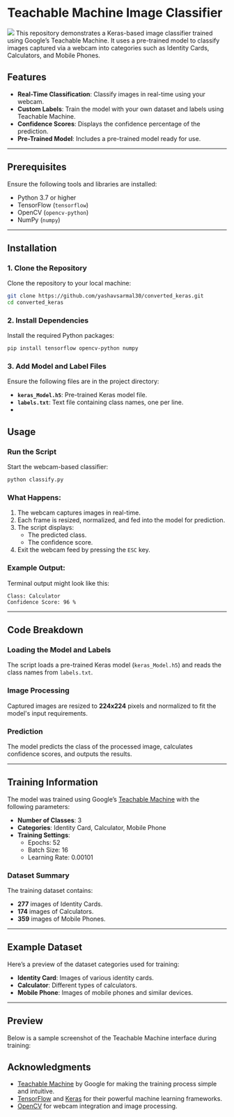 
# Teachable Machine Image Classifier
![]((https://i.postimg.cc/L536LV3q/Screenshot-2024-12-21-150941.png))
This repository demonstrates a Keras-based image classifier trained using Google’s Teachable Machine. It uses a pre-trained model to classify images captured via a webcam into categories such as Identity Cards, Calculators, and Mobile Phones.


## Features
- **Real-Time Classification**: Classify images in real-time using your webcam.
- **Custom Labels**: Train the model with your own dataset and labels using Teachable Machine.
- **Confidence Scores**: Displays the confidence percentage of the prediction.
- **Pre-Trained Model**: Includes a pre-trained model ready for use.

---

## Prerequisites
Ensure the following tools and libraries are installed:
- Python 3.7 or higher
- TensorFlow (`tensorflow`)
- OpenCV (`opencv-python`)
- NumPy (`numpy`)

---

## Installation

### 1. Clone the Repository
Clone the repository to your local machine:
```bash
git clone https://github.com/yashavsarmal30/converted_keras.git
cd converted_keras
```

### 2. Install Dependencies
Install the required Python packages:
```bash
pip install tensorflow opencv-python numpy
```

### 3. Add Model and Label Files
Ensure the following files are in the project directory:
- **`keras_Model.h5`**: Pre-trained Keras model file.
- **`labels.txt`**: Text file containing class names, one per line.
-

## Usage

### Run the Script
Start the webcam-based classifier:
```bash
python classify.py
```

### What Happens:
1. The webcam captures images in real-time.
2. Each frame is resized, normalized, and fed into the model for prediction.
3. The script displays:
   - The predicted class.
   - The confidence score.
4. Exit the webcam feed by pressing the `ESC` key.

### Example Output:
Terminal output might look like this:
```
Class: Calculator
Confidence Score: 96 %
```

---

## Code Breakdown

### Loading the Model and Labels
The script loads a pre-trained Keras model (`keras_Model.h5`) and reads the class names from `labels.txt`.

### Image Processing
Captured images are resized to **224x224** pixels and normalized to fit the model's input requirements.

### Prediction
The model predicts the class of the processed image, calculates confidence scores, and outputs the results.

---

## Training Information

The model was trained using Google’s [Teachable Machine](https://teachablemachine.withgoogle.com/) with the following parameters:
- **Number of Classes**: 3
- **Categories**: Identity Card, Calculator, Mobile Phone
- **Training Settings**:
  - Epochs: 52
  - Batch Size: 16
  - Learning Rate: 0.00101

### Dataset Summary
The training dataset contains:
- **277** images of Identity Cards.
- **174** images of Calculators.
- **359** images of Mobile Phones.

---

## Example Dataset
Here’s a preview of the dataset categories used for training:

- **Identity Card**: Images of various identity cards.
- **Calculator**: Different types of calculators.
- **Mobile Phone**: Images of mobile phones and similar devices.

---

## Preview

Below is a sample screenshot of the Teachable Machine interface during training:



## Acknowledgments
- [Teachable Machine](https://teachablemachine.withgoogle.com/) by Google for making the training process simple and intuitive.
- [TensorFlow](https://www.tensorflow.org/) and [Keras](https://keras.io/) for their powerful machine learning frameworks.
- [OpenCV](https://opencv.org/) for webcam integration and image processing.

```
